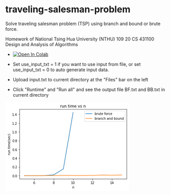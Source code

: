 # traveling-salesman-problem
Solve traveling salesman problem (TSP) using branch and bound or brute force.

Homework of National Tsing Hua University (NTHU) 109 20 CS 431100 Design and Analysis of Algorithms

* [![Open In Colab](https://colab.research.google.com/assets/colab-badge.svg)](https://colab.research.google.com/github/tony2guo/traveling-salesman-problem/blob/master/traveling-salesman-problem.ipynb)

* Set use_input_txt = 1 if you want to use input from file, or set use_input_txt = 0 to auto generate input data.
* Upload input.txt to current directory at the "Files" bar on the left 
* Click "Runtime" and "Run all" and see the output file BF.txt and BB.txt in current directory

![runtime](images/runtime.png)